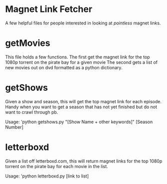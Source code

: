  # Magnet Link Fetcher
A few helpful files for people interested in looking at *pointless* magnet links.


# getMovies

This file holds a few functions. The first get the magnet link for the top 1080p torrent on the pirate bay for a given movie
The second gets a list of new movies out on dvd formatted as a python dictionary.


# getShows

Given a show and season, this will get the top magnet link for each episode. Handy when you want to get a season that has not yet finished but do not want to crawl through pb.

Usage: 'python getshows.py "[Show Name + other keywords]" [Season Number]

# letterboxd

Given a list off letterboxd.com, this will return magnet links for the top 1080p torrent on the pirate bay for each movie in the list.

Usage: 'python letterboxd.py [link to list]
